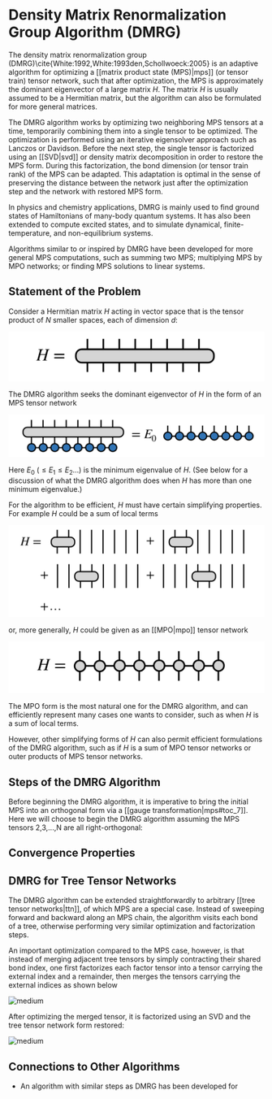 # Density Matrix Renormalization Group Algorithm (DMRG)

The density matrix renormalization group (DMRG)\cite{White:1992,White:1993den,Schollwoeck:2005}
is an adaptive algorithm for optimizing a [[matrix product state (MPS)|mps]] (or tensor train) 
tensor network, such that after optimization, the MPS is approximately the dominant 
eigenvector of a large matrix $H$.
The matrix $H$ is usually assumed to be a Hermitian matrix, but the 
algorithm can also be formulated for more general matrices.

The DMRG algorithm works by optimizing two neighboring MPS tensors at a time, temporarily 
combining them into a single tensor to be optimized. The optimization is performed using 
an iterative eigensolver approach such as Lanczos or Davidson. Before the next step, the single tensor is
factorized using an [[SVD|svd]] or density matrix decomposition in order to restore the MPS form.
During this factorization, the bond dimension (or tensor train rank) of the MPS can be
adapted. This adaptation is optimal in the sense of preserving the distance between the 
network just after the optimization step and the network with restored MPS form.

In physics and chemistry applications, DMRG is mainly used to find ground states of Hamiltonians of many-body
quantum systems. It has also been extended to compute excited states, and to simulate
dynamical, finite-temperature, and non-equilibrium systems. 

Algorithms similar to or inspired by DMRG have been developed for more general MPS computations, such
as summing two MPS; multiplying MPS by MPO networks; or finding MPS solutions to linear systems.

## Statement of the Problem

Consider a Hermitian matrix $H$ acting in vector space that is the tensor product of $N$ smaller
spaces, each of dimension $d$:

![medium](H_diagram.png)

The DMRG algorithm seeks the dominant eigenvector of $H$ in the form of an MPS tensor network 

![medium](H_eigenvector.png)

Here $E_0$  $(\leq E_1 \leq E_2 \ldots)$ is the minimum eigenvalue of $H$.
(See below for a discussion of what the DMRG algorithm does when $H$ has more
than one minimum eigenvalue.)

For the algorithm to be efficient, $H$ must have certain simplifying properties.
For example $H$ could be a sum of local terms

![medium](H_local_terms.png)

or, more generally, $H$ could be given as an [[MPO|mpo]] tensor network

![medium](H_MPO_form.png)

The MPO form is the most natural one for the DMRG algorithm, and can efficiently
represent many cases one wants to consider, such as when $H$ is a sum of local
terms.

However, other simplifying forms of $H$ can also permit efficient formulations of the DMRG
algorithm, such as if $H$ is a sum of MPO tensor networks or outer products of MPS
tensor networks.

## Steps of the DMRG Algorithm

Before beginning the DMRG algorithm, it is imperative to bring the initial MPS into an orthogonal form via a [[gauge transformation|mps#toc_7]]. Here we will choose to begin the DMRG algorithm assuming the MPS tensors 2,3,...,N are all right-orthogonal:


## Convergence Properties

<!--
- Exponential convergence in sweeps when H is 1D, local, gapped / finite correlation length
- Not guaranteed to converge to dominant eigenvector: "sticking problem"
- Discuss case of degenerate minimum eigenvalues (MES hypothesis)
-->

## DMRG for Tree Tensor Networks

The DMRG algorithm can be extended straightforwardly to arbitrary [[tree tensor networks|ttn]], of 
which MPS are a special case. Instead of sweeping forward and backward along an MPS chain, the
algorithm visits each bond of a tree, otherwise performing very similar optimization and factorization
steps. 

An important optimization compared to the MPS case, however, is that instead of merging adjacent
tree tensors by simply contracting their shared bond index, one first factorizes each factor tensor
into a tensor carrying the external index and a remainder, then merges the tensors carrying 
the external indices as shown below

![medium](ttn_dmrg_factor.png)

After optimizing the merged tensor, it is factorized using an SVD and the tree tensor network
form restored:

![medium](ttn_dmrg_restored.png)

## Connections to Other Algorithms

- An algorithm with similar steps as DMRG has been developed for <!--Discuss Rolfe EM algorithm -->



